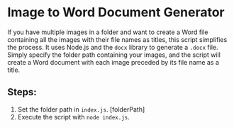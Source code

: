 
# Image to Word Document Generator

If you have multiple images in a folder and want to create a Word file containing all the images with their file names as titles, this script simplifies the process. It uses Node.js and the `docx` library to generate a `.docx` file. Simply specify the folder path containing your images, and the script will create a Word document with each image preceded by its file name as a title.

## Steps:
1. Set the folder path in `index.js`. [folderPath]
2. Execute the script with `node index.js`.


